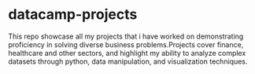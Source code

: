 # datacamp-projects
This repo showcase all my projects that i have worked on demonstrating proficiency in solving diverse business problems.Projects cover finance, healthcare and other sectors, and highlight my ability to analyze complex datasets through python, data manipulation, and visualization techniques.

